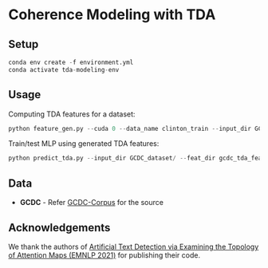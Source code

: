 # Coherence Modeling with TDA

## Setup

```py
conda env create -f environment.yml
conda activate tda-modeling-env
```

## Usage

Computing TDA features for a dataset:

```py
python feature_gen.py --cuda 0 --data_name clinton_train --input_dir GCDC_Dataset/ --output_dir gcdc_tda_features --batch_size 100
```

Train/test MLP using generated TDA features:

```py
python predict_tda.py --input_dir GCDC_dataset/ --feat_dir gcdc_tda_features/  --domain clinton
```

## Data

- **GCDC** - Refer [GCDC-Corpus](https://github.com/aylai/GCDC-corpus) for the source

## Acknowledgements

We thank the authors of [Artificial Text Detection via Examining the Topology of Attention Maps (EMNLP 2021)](https://github.com/danchern97/tda4atd) for publishing their code. 
